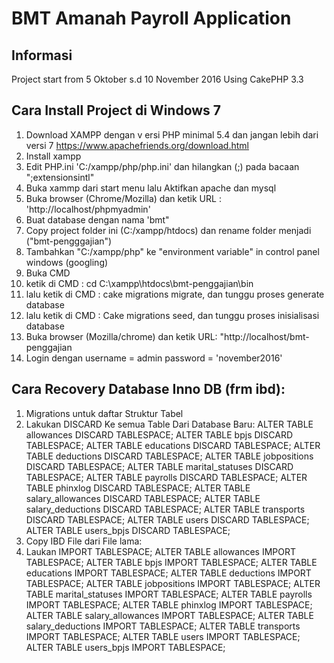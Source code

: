 # BMT Amanah Payroll Application

## Informasi
Project start from 5 Oktober s.d 10 November 2016
Using CakePHP 3.3

## Cara Install Project di Windows 7
1. Download XAMPP dengan v ersi PHP minimal 5.4 dan jangan lebih dari versi 7
    https://www.apachefriends.org/download.html
2. Install xampp 
3. Edit PHP.ini 'C:/xampp/php/php.ini' dan hilangkan (;) pada bacaan ";extensionsintl"
4. Buka xammp dari start menu lalu Aktifkan apache dan mysql
6. Buka browser (Chrome/Mozilla) dan ketik URL : 'http://localhost/phpmyadmin'
7. Buat database dengan nama 'bmt"
8. Copy project folder ini (C:/xampp/htdocs) dan rename folder menjadi ("bmt-pengggajian")
9. Tambahkan "C:/xampp/php" ke "environment variable" in control panel windows (googling)
10. Buka CMD
11. ketik di CMD : cd C:\xampp\htdocs\bmt-penggajian\bin
12. lalu ketik di CMD : cake migrations migrate, dan tunggu proses generate database
13. lalu ketik di CMD : Cake migrations seed, dan tunggu proses inisialisasi database
14. Buka browser (Mozilla/chrome) dan ketik URL: "http://localhost/bmt-penggajian
15. Login dengan username = admin password = 'november2016'

## Cara Recovery Database Inno DB (frm ibd):
1. Migrations untuk daftar Struktur Tabel
2. Lakukan DISCARD Ke semua Table Dari Database Baru:
	ALTER TABLE allowances DISCARD TABLESPACE;
	ALTER TABLE bpjs DISCARD TABLESPACE;
	ALTER TABLE educations DISCARD TABLESPACE;
	ALTER TABLE deductions DISCARD TABLESPACE;
	ALTER TABLE jobpositions DISCARD TABLESPACE;
	ALTER TABLE marital_statuses DISCARD TABLESPACE;
	ALTER TABLE payrolls DISCARD TABLESPACE;
	ALTER TABLE phinxlog DISCARD TABLESPACE;
	ALTER TABLE salary_allowances DISCARD TABLESPACE;
	ALTER TABLE salary_deductions DISCARD TABLESPACE;
	ALTER TABLE transports DISCARD TABLESPACE;
	ALTER TABLE users DISCARD TABLESPACE;
	ALTER TABLE users_bpjs DISCARD TABLESPACE;
3. Copy IBD File dari File lama:
4. Laukan IMPORT TABLESPACE;
	ALTER TABLE allowances IMPORT TABLESPACE;
	ALTER TABLE bpjs IMPORT TABLESPACE;
	ALTER TABLE educations IMPORT TABLESPACE;
	ALTER TABLE deductions IMPORT TABLESPACE;
	ALTER TABLE jobpositions IMPORT TABLESPACE;
	ALTER TABLE marital_statuses IMPORT TABLESPACE;
	ALTER TABLE payrolls IMPORT TABLESPACE;
	ALTER TABLE phinxlog IMPORT TABLESPACE;
	ALTER TABLE salary_allowances IMPORT TABLESPACE;
	ALTER TABLE salary_deductions IMPORT TABLESPACE;
	ALTER TABLE transports IMPORT TABLESPACE;
	ALTER TABLE users IMPORT TABLESPACE;
	ALTER TABLE users_bpjs IMPORT TABLESPACE;